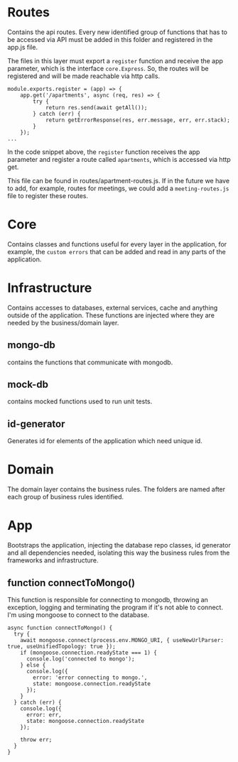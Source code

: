 # Routes
Contains the api routes. Every new identified group of functions that has to be accessed via API must be added in this folder and registered in the app.js file.

The files in this layer must export a `register` function and receive the app parameter, which is the interface `core.Express`. So, the routes will be registered and will be made reachable via http calls.

```
module.exports.register = (app) => {
    app.get('/apartments', async (req, res) => {
        try {
            return res.send(await getAll());
        } catch (err) {
            return getErrorResponse(res, err.message, err, err.stack);
        }
    });
...
```

In the code snippet above, the `register` function receives the app parameter and register a route called `apartments`, which is accessed via http get.

This file can be found in routes/apartment-routes.js.
If in the future we have to add, for example, routes for meetings, we could add a `meeting-routes.js` file to register these routes.

# Core
Contains classes and functions useful for every layer in the application, for example, the `custom errors` that can be added and read in any parts of the application. 

# Infrastructure
Contains accesses to databases, external services, cache and anything outside of the application.
These functions are injected where they are needed by the business/domain layer.

## mongo-db
contains the functions that communicate with mongodb.


## mock-db
contains mocked functions used to run unit tests.

## id-generator
Generates id for elements of the application which need unique id.

# Domain
The domain layer contains the business rules. The folders are named after each group of business rules identified.

# App
Bootstraps the application, injecting the database repo classes, id generator and all dependencies needed, isolating this way the business rules from the frameworks and infrastructure.

## function connectToMongo()
This function is responsible for connecting to mongodb, throwing an exception, logging and terminating the program if it's not able to connect.
I'm using mongoose to connect to the database.

```
async function connectToMongo() {
  try {
    await mongoose.connect(process.env.MONGO_URI, { useNewUrlParser: true, useUnifiedTopology: true });
    if (mongoose.connection.readyState === 1) {
      console.log('connected to mongo');
    } else {
      console.log({
        error: 'error connecting to mongo.',
        state: mongoose.connection.readyState
      });
    }
  } catch (err) {
    console.log({
      error: err,
      state: mongoose.connection.readyState
    });

    throw err;
  }
}
```